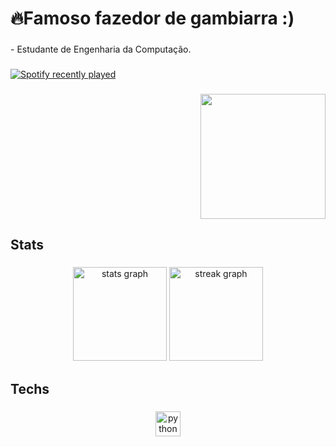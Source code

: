 <h1 align="left">🔥Famoso fazedor de gambiarra :)</h1>

###

<p align="left">- Estudante de Engenharia da Computação.</p>

###

<div align="left">
  <a href="https://open.spotify.com/user/Marcolas/https://spotify-recently-played-readme.vercel.app/api?user=jeffreyca16&count=1">
    <img src="https://spotify-recently-played-readme.vercel.app/api?user=Marcolas&count=5&unique=false" alt="Spotify recently played"  />
  </a>
</div>

###

<div align="right">
  <img height="200" src="https://www.pinterest.com/pin/433541901614283094/"  />
</div>

###

<h2 align="left">Stats</h2>

###

<div align="center">
  <img src="https://github-readme-stats.vercel.app/api?username=Fernandoszmclin&hide_title=false&hide_rank=false&show_icons=true&include_all_commits=true&count_private=true&disable_animations=false&theme=dracula&locale=en&hide_border=false&order=1" height="150" alt="stats graph"  />
  <img src="https://streak-stats.demolab.com?user=Fernandoszmclin&locale=en&mode=daily&theme=dracula&hide_border=false&border_radius=5&order=3" height="150" alt="streak graph"  />
</div>

###

<h2 align="left">Techs</h2>

###

<div align="center">
  <img src="https://cdn.jsdelivr.net/gh/devicons/devicon/icons/python/python-original.svg" height="40" alt="python logo"  />
</div>

###
